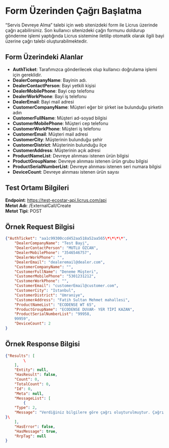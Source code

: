 # Form Üzerinden Çağrı Başlatma

“Servis Devreye Alma” talebi için web sitenizdeki form ile Licrus üzerinde çağrı açabilirsiniz. Son kullanıcı sitenizdeki çağrı formunu doldurup gönderme işlemi yaptığında Licrus sistemine iletilip otomatik olarak ilgili bayi üzerine çağrı talebi oluşturabilmektedir.

## Form Üzerindeki Alanlar
-   **AuthTicket**: Tarafımızca gönderilecek olup kullanıcı doğrulama işlemi için gereklidir.
-   **DealerCompanyName**: Bayinin adı.
-   **DealerContactPerson**: Bayi yetkili kişisi
-   **DealerMobilePhone**: Bayi cep telefonu
-   **DealerWorkPhone**: Bayi iş telefonu
-   **DealerEmail**: Bayi mail adresi
-   **CustomerCompanyName**: Müşteri eğer bir şirket ise bulunduğu şirketin adın
-   **CustomerFullName**: Müşteri ad-soyad bilgisi
-   **CustomerMobilePhone**: Müşteri cep telefonu
-   **CustomerWorkPhone**: Müşteri iş telefonu
-   **CustomerEmail**: Müşteri mail adresi
-   **CustomerCity**: Müşterinin bulunduğu şehir
-   **CustomerDistrict**: Müşterinin bulunduğu ilçe
-   **CustomerAddress**: Müşterinin açık adresi
-   **ProductNameList**: Devreye alınması istenen ürün bilgisi
-   **ProductGroupName**: Devreye alınması istenen ürün grubu bilgisi
-   **ProductSerialNumberList**: Devreye alınması istenen seri numara bilgisi
-   **DeviceCount**: Devreye alınması istenen ürün sayısı

## Test Ortamı Bilgileri

**Endpoint**: https://test-ecostar-api.licrus.com/api  
**Metot** **Adı**: /ExternalCall/Create  
**Metot** **Tipi**: POST

## Örnek Request Bilgisi

```json
{"AuthTicket": "aa1c99300ccd452aa518a52aa565\*\*\*\*",
	"DealerCompanyName": "Test Bayi",
	"DealerContactPerson": "MUTLU ÖZCAN",
	"DealerMobilePhone": "3546546757",
	"DealerWorkPhone": "",
	"DealerEmail": "dealeremail@dealer.com",
	"CustomerCompanyName": "",
	"CustomerFullName": "Deneme Müşteri",
	"CustomerMobilePhone": "5301231212",
	"CustomerWorkPhone": "",
	"CustomerEmail": "customerEmail@customer.com",
	"CustomerCity": "Istanbul",
	"CustomerDistrict": "Umraniye",
	"CustomerAddress": "Fatih Sultan Mehmet mahallesi",
	"ProductNameList": "ECODENSE WT 65",
	"ProductGroupName": "ECODENSE DUVAR- YER TİPİ KAZAN",
	"ProductSerialNumberList": "99958,
	99959",
	"DeviceCount": 2
}
```

## Örnek Response Bilgisi

```json
{"Results": [
		\
	],
	"Entity": null,
	"HasResult": false,
	"Count": 0,
	"TotalCount": 0,
	"Id": 0,
	"Meta": null,
	"MessageList": [
		{
	"Type": 2,
	"Message": "Verdiğiniz bilgilere göre çağrı oluşturulmuştur. Çağrı numarası: 43090"
}\
	],
	"HasError": false,
	"HasMessage": true,
	"RrpTag": null
}
```